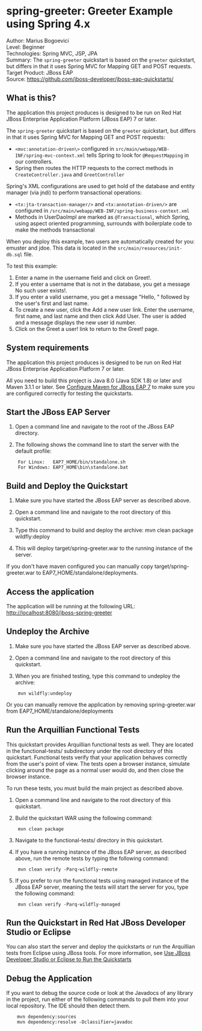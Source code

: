 spring-greeter: Greeter Example using Spring 4.x
======================================================
Author: Marius Bogoevici  
Level: Beginner  
Technologies: Spring MVC, JSP, JPA  
Summary: The `spring-greeter` quickstart is based on the `greeter` quickstart, but differs in that it uses Spring MVC for Mapping GET and POST requests.  
Target Product: JBoss EAP  
Source: <https://github.com/jboss-developer/jboss-eap-quickstarts/>  

What is this?
-------------

The application this project produces is designed to be run on Red Hat JBoss Enterprise Application Platform (JBoss EAP) 7 or later.

The `spring-greeter` quickstart is based on the `greeter` quickstart, but differs in that it uses Spring MVC for Mapping GET and POST requests:

* `<mvc:annotation-driven\>` configured in `src/main/webapp/WEB-INF/spring-mvc-context.xml` tells Spring to look for 
`@RequestMapping` in our controllers.
* Spring then routes the HTTP requests to the correct methods in `CreateController.java` and `GreetController`

Spring's XML configurations are used to get hold of the database and entity manager (via jndi) to perform transactional operations:

* `<tx:jta-transaction-manager/>` and `<tx:annotation-driven/>` are configured in `/src/main/webapp/WEB-INF/spring-business-context.xml`
* Methods in UserDaoImpl are marked as `@Transactional`, which Spring, using aspect oriented programming, surrounds with 
boilerplate code to make the methods transactional

When you deploy this example, two users are automatically created for you: emuster and jdoe. This data is located in the 
`src/main/resources/init-db.sql` file.


To test this example:

1. Enter a name in the username field and click on Greet!.
2. If you enter a username that is not in the database, you get a message No such user exists!.
3. If you enter a valid username, you get a message "Hello, " followed by the user's first and last name.
4. To create a new user, click the Add a new user link. Enter the username, first name, and last name and then click Add User. 
The user is added and a message displays the new user id number.
5. Click on the Greet a user! link to return to the Greet! page.

System requirements
-------------------

The application this project produces is designed to be run on Red Hat JBoss Enterprise Application Platform 7 or later. 

All you need to build this project is Java 8.0 (Java SDK 1.8) or later and Maven 3.1.1 or later. See [Configure Maven for JBoss EAP 7](https://github.com/jboss-developer/jboss-developer-shared-resources/blob/master/guides/CONFIGURE_MAVEN_JBOSS_EAP7.md#configure-maven-to-build-and-deploy-the-quickstarts) to make sure you are configured correctly for testing the quickstarts.


Start the JBoss EAP Server
---------------

1. Open a command line and navigate to the root of the JBoss EAP directory.
2. The following shows the command line to start the server with the default profile:

        For Linux:   EAP7_HOME/bin/standalone.sh
        For Windows: EAP7_HOME\bin\standalone.bat

Build and Deploy the Quickstart
----------------------------

1. Make sure you have started the JBoss EAP server as described above.
2. Open a command line and navigate to the root directory of this quickstart.
3. Type this command to build and deploy the archive:
        mvn clean package wildfly:deploy

4. This will deploy target/spring-greeter.war to the running instance of the server.

If you don't have maven configured you can manually copy target/spring-greeter.war to EAP7_HOME/standalone/deployments.

Access the application
----------------------

The application will be running at the following URL: <http://localhost:8080/jboss-spring-greeter>

Undeploy the Archive
---------------------

1. Make sure you have started the JBoss EAP server as described above.
2. Open a command line and navigate to the root directory of this quickstart.
3. When you are finished testing, type this command to undeploy the archive:

        mvn wildfly:undeploy

Or you can manually remove the application by removing spring-greeter.war from EAP7_HOME/standalone/deployments

Run the Arquillian Functional Tests
-----------------------------------

This quickstart provides Arquillian functional tests as well. They are located in the functional-tests/ subdirectory under 
the root directory of this quickstart. Functional tests verify that your application behaves correctly from the user's point 
of view. The tests open a browser instance, simulate clicking around the page as a normal user would do, and then close the browser instance.

To run these tests, you must build the main project as described above.

1. Open a command line and navigate to the root directory of this quickstart.
2. Build the quickstart WAR using the following command:

        mvn clean package

3. Navigate to the functional-tests/ directory in this quickstart.
4. If you have a running instance of the JBoss EAP server, as described above, run the remote tests by typing the following command:

        mvn clean verify -Parq-wildfly-remote

5. If you prefer to run the functional tests using managed instance of the JBoss EAP server, meaning the tests will start the 
server for you, type the following command:

        mvn clean verify -Parq-wildfly-managed


Run the Quickstart in Red Hat JBoss Developer Studio or Eclipse
-------------------------------------
You can also start the server and deploy the quickstarts or run the Arquillian tests from Eclipse using JBoss tools. For more information, see [Use JBoss Developer Studio or Eclipse to Run the Quickstarts](https://github.com/jboss-developer/jboss-developer-shared-resources/blob/master/guides/USE_JBDS.md#use-jboss-developer-studio-or-eclipse-to-run-the-quickstarts) 


Debug the Application
------------------------------------

If you want to debug the source code or look at the Javadocs of any library in the project, run either of the following 
commands to pull them into your local repository. The IDE should then detect them.

        mvn dependency:sources
        mvn dependency:resolve -Dclassifier=javadoc
